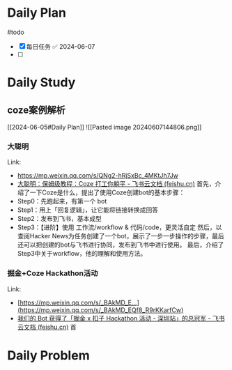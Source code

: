 # Daily Plan
#todo
- [x] 每日任务 ✅ 2024-06-07
- [ ] 
# Daily Study
## coze案例解析
[[2024-06-05#Daily Plan]]
![[Pasted image 20240607144806.png]]
### 大聪明
Link:
- https://mp.weixin.qq.com/s/QNg2-hRjSxBc_4MKtJh7Jw
- [‌﻿​​​‬​﻿‬​⁠‌‌‍​﻿​‌‬​​​​​‌⁠​‍‍‌﻿​‍​​​​​​﻿​​​​‌﻿​​​​大聪明：保姆级教程：Coze 打工你躺平 - 飞书云文档 (feishu.cn)](https://waytoagi.feishu.cn/wiki/LTzfwaOoDiWtnEkvzGmcI39Jnqh)
首先，介绍了一下Coze是什么，提出了使用Coze创建bot的基本步骤：
- Step0：先跑起来，有第一个 bot
- Step1：用上「回复逻辑」，让它能将链接转换成回答
- Step2：发布到飞书，基本成型
- Step3：【进阶】使用 工作流/workflow & 代码/code，更灵活自定
然后，以查阅Hacker News为任务创建了一个bot，展示了一步一步操作的步骤，最后还可以把创建的bot与飞书进行协同，发布到飞书中进行使用。
最后，介绍了Step3中关于workflow，他的理解和使用方法。 
### 掘金+Coze Hackathon活动
Link:
- [https://mp.weixin.qq.com/s/_BAkMD_E...](https://mp.weixin.qq.com/s/_BAkMD_EQf8_R9rKKarfCw)
- [我们的 Bot 获得了「掘金 x 扣子 Hackathon 活动 - 深圳站」的总冠军 - 飞书云文档 (feishu.cn)](https://waytoagi.feishu.cn/wiki/Y7PUw9dnCiHAj6kMrJ5ckNbMnJw)
首

# Daily Problem